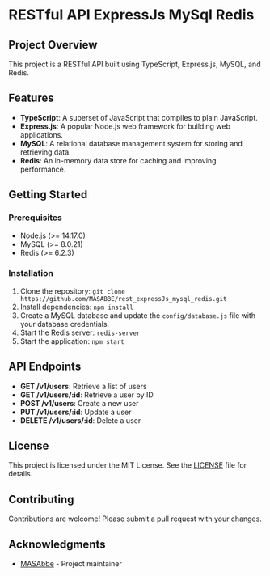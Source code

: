 # RESTful API ExpressJs MySql Redis

## Project Overview

This project is a RESTful API built using TypeScript, Express.js, MySQL, and Redis.

## Features

*   **TypeScript**: A superset of JavaScript that compiles to plain JavaScript.
*   **Express.js**: A popular Node.js web framework for building web applications.
*   **MySQL**: A relational database management system for storing and retrieving data.
*   **Redis**: An in-memory data store for caching and improving performance.

## Getting Started

### Prerequisites

*   Node.js (>= 14.17.0)
*   MySQL (>= 8.0.21)
*   Redis (>= 6.2.3)

### Installation

1.  Clone the repository: `git clone https://github.com/MASABBE/rest_expressJs_mysql_redis.git`
2.  Install dependencies: `npm install`
3.  Create a MySQL database and update the `config/database.js` file with your database credentials.
4.  Start the Redis server: `redis-server`
5.  Start the application: `npm start`

## API Endpoints

*   **GET /v1/users**: Retrieve a list of users
*   **GET /v1/users/:id**: Retrieve a user by ID
*   **POST /v1/users**: Create a new user
*   **PUT /v1/users/:id**: Update a user
*   **DELETE /v1/users/:id**: Delete a user

## License

This project is licensed under the MIT License. See the [LICENSE](LICENSE) file for details.

## Contributing

Contributions are welcome! Please submit a pull request with your changes.

## Acknowledgments

*   [MASAbbe](https://github.com/MASABBE) - Project maintainer
